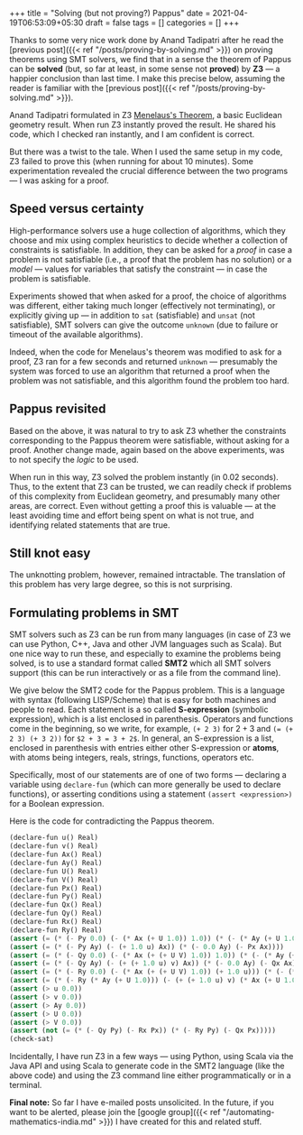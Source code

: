 +++
title = "Solving (but not proving?) Pappus"
date = 2021-04-19T06:53:09+05:30
draft = false
tags = []
categories = []
+++

Thanks to some very nice work done by Anand Tadipatri after he read the [previous post]({{< ref "/posts/proving-by-solving.md" >}}) on proving theorems using SMT solvers, we find that in a sense the theorem of Pappus can be __solved__ (but, so far at least, in some sense not __proved__) by __Z3__  &mdash; a happier conclusion than last time. I make this precise below, assuming the reader is familiar with the [previous post]({{< ref "/posts/proving-by-solving.md" >}}).
<!--more-->

Anand Tadipatri formulated in Z3 [Menelaus's Theorem](https://en.wikipedia.org/wiki/Menelaus%27s_theorem), a basic Euclidean geometry result. When run Z3 instantly proved the result. He shared his code, which I checked ran instantly, and I am confident is correct.

But there was a twist to the tale. When I used the same setup in my code, Z3 failed to prove this (when running for about 10 minutes). Some experimentation revealed the crucial difference between the two programs &mdash; I was asking for a proof.

## Speed versus certainty

High-performance solvers use a huge collection of algorithms, which they choose and mix using complex heuristics to decide whether a collection of constraints is satisfiable. In addition, they can be asked for a _proof_ in case a problem is not satisfiable (i.e., a proof that the problem has no solution) or a _model_ &mdash; values for variables that satisfy the constraint &mdash; in case the problem is satisfiable.

Experiments showed that when asked for a proof, the choice of algorithms was different, either taking much longer (effectively not terminating), or explicitly giving up &mdash; in addition to `sat` (satisfiable) and `unsat` (not satisfiable), SMT solvers can give the outcome `unknown` (due to failure or timeout of the available algorithms).

Indeed, when the code for Menelaus's theorem was modified to ask for a proof, Z3 ran for a few seconds and returned `unknown` &mdash; presumably the system was forced to use an algorithm that returned a proof when the problem was not satisfiable, and this algorithm found the problem too hard.

## Pappus revisited

Based on the above, it was natural to try to ask Z3 whether the constraints corresponding to the Pappus theorem were satisfiable, without asking for a proof. Another change made, again based on the above experiments, was to not specify the _logic_ to be used.

When run in this way, Z3 solved the problem instantly (in 0.02 seconds). Thus, to the extent that Z3 can be trusted, we can readily check if problems of this complexity from Euclidean geometry, and presumably many other areas, are correct. Even without getting a proof this is valuable &mdash; at the least avoiding time and effort being spent on what is not true, and identifying related statements that are true.

## Still knot easy 

The unknotting problem, however, remained intractable. The translation of this problem has very large degree, so this is not surprising.

## Formulating problems in SMT

SMT solvers such as Z3 can be run from many languages (in case of Z3 we can use Python, C++, Java and other JVM languages such as Scala). But one nice way to run these, and especially to examine the problems being solved, is to use a standard format called __SMT2__ which all SMT solvers support (this can be run interactively or as a file from the command line).

We give below the SMT2 code for the Pappus problem. This is a language with syntax (following LISP/Scheme) that is easy for both machines and people to read.
Each statement is a so called __S-expression__ (symbolic expression), which is a list enclosed in parenthesis. Operators and functions come in the beginning, so we write, for example, `(+ 2 3)` for $2 + 3$ and `(= (+ 2 3) (+ 3 2))` for `$2 + 3 = 3 + 2$`. In general, an S-expression is a list, enclosed in parenthesis with entries either other S-expression or __atoms__, with atoms being integers, reals, strings, functions, operators etc.

Specifically, most of our statements are of one of two forms &mdash; declaring a variable using `declare-fun` (which can more generally be used to declare functions), or asserting conditions using a statement `(assert <expression>)` for a Boolean expression.

Here is the code for contradicting the Pappus theorem.

``` scheme
(declare-fun u() Real)
(declare-fun v() Real)
(declare-fun Ax() Real)
(declare-fun Ay() Real)
(declare-fun U() Real)
(declare-fun V() Real)
(declare-fun Px() Real)
(declare-fun Py() Real)
(declare-fun Qx() Real)
(declare-fun Qy() Real)
(declare-fun Rx() Real)
(declare-fun Ry() Real)
(assert (= (* (- Py 0.0) (- (* Ax (+ U 1.0)) 1.0)) (* (- (* Ay (+ U 1.0)) 0.0) (- Px 1.0))))
(assert (= (* (- Py Ay) (- (+ 1.0 u) Ax)) (* (- 0.0 Ay) (- Px Ax))))
(assert (= (* (- Qy 0.0) (- (* Ax (+ (+ U V) 1.0)) 1.0)) (* (- (* Ay (+ (+ U V) 1.0)) 0.0) (- Qx 1.0))))
(assert (= (* (- Qy Ay) (- (+ (+ 1.0 u) v) Ax)) (* (- 0.0 Ay) (- Qx Ax))))
(assert (= (* (- Ry 0.0) (- (* Ax (+ (+ U V) 1.0)) (+ 1.0 u))) (* (- (* Ay (+ (+ U V) 1.0)) 0.0) (- Rx (+ 1.0 u)))))
(assert (= (* (- Ry (* Ay (+ U 1.0))) (- (+ (+ 1.0 u) v) (* Ax (+ U 1.0)))) (* (- 0.0 (* Ay (+ U 1.0))) (- Rx (* Ax (+ U 1.0))))))
(assert (> u 0.0))
(assert (> v 0.0))
(assert (> Ay 0.0))
(assert (> U 0.0))
(assert (> V 0.0))
(assert (not (= (* (- Qy Py) (- Rx Px)) (* (- Ry Py) (- Qx Px)))))
(check-sat)
```

Incidentally, I have run Z3 in a few ways &mdash; using Python, using Scala via the Java API and using Scala to generate code in the SMT2 language (like the above code) and using the Z3 command line either programmatically or in a terminal.

__Final note:__ So far I have e-mailed posts unsolicited. In the future, if you want to be alerted, please join the [google group]({{< ref "/automating-mathematics-india.md" >}}) I have created for this and related stuff.